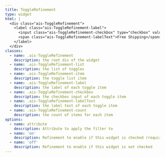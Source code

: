 ```yaml
---
title: ToggleRefinement
type: widget
html: |
  <div class="ais-ToggleRefinement">
    <label class="ais-ToggleRefinement-label">
      <input class="ais-ToggleRefinement-checkbox" type="checkbox" value="Free Shipping" />
      <span class="ais-ToggleRefinement-labelText">Free Shipping</span>
    </label>
  </div>
classes:
  - name: .ais-ToggleRefinement
    description: the root div of the widget
  - name: .ais-ToggleRefinement-list
    description: the list of toggles
  - name: .ais-ToggleRefinement-item
    description: the toggle list item
  - name: .ais-ToggleRefinement-label
    description: the label of each toggle item
  - name: .ais-ToggleRefinement-checkbox
    description: the checkbox input of each toggle item
  - name: .ais-ToggleRefinement-labelText
    description: the label text of each toggle item
  - name: .ais-ToggleRefinement-count
    description: the count of items for each item
options:
  - name: attribute
    description: Attribute to apply the filter to
  - name: 'on'
    description: Refinement to enable if this widget is checked (required)
  - name: 'off'
    description: Refinement to enable if this widget is not checked
---
```

